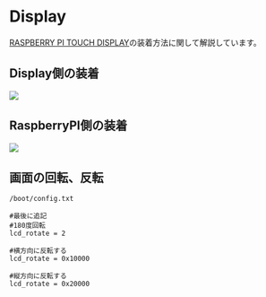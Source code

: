 # Display

[RASPBERRY PI TOUCH DISPLAY](https://www.raspberrypi.org/products/raspberry-pi-touch-display/)の装着方法に関して解説しています。

## Display側の装着

![](../img/dev/pi/display001.png)


## RaspberryPI側の装着

![](../img/dev/pi/display002.png)


## 画面の回転、反転

`/boot/config.txt`
```
#最後に追記
#180度回転
lcd_rotate = 2

#横方向に反転する
lcd_rotate = 0x10000

#縦方向に反転する
lcd_rotate = 0x20000
```
